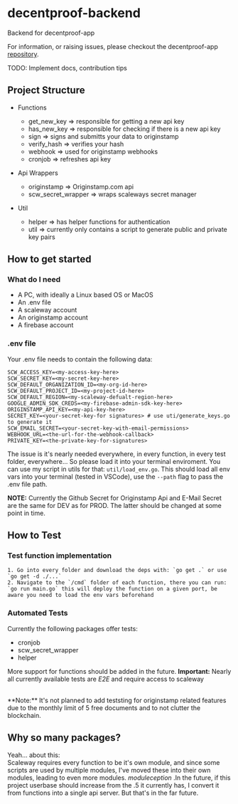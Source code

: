 # decentproof-backend
Backend for decentproof-app

For information, or raising issues, please checkout the decentproof-app [repository](https://github.com/Flajt/decentproof-app).

TODO: Implement docs, contribution tips

## Project Structure

- Functions
    - get_new_key => responsible for getting a new api key
    - has_new_key => responsible for checking if there is a new api key
    - sign => signs and submitts your data to originstamp
    - verify_hash => verifies your hash
    - webhook => used for originstamp webhooks
    - cronjob => refreshes api key

- Api Wrappers
    - originstamp => Originstamp.com api
    - scw_secret_wrapper => wraps scaleways secret manager

- Util
    - helper => has helper functions for authentication
    - util => currently only contains a script to generate public and private key pairs


## How to get started

### What do I need
- A PC, with ideally a Linux based OS or MacOS
- An .env file
- A scaleway account
- An originstamp account
- A firebase account

### .env file
Your .env file needs to contain the following data:
```Shell
SCW_ACCESS_KEY=<my-access-key-here>
SCW_SECRET_KEY=<my-secret-key-here>
SCW_DEFAULT_ORGANIZATION_ID=<my-org-id-here>
SCW_DEFAULT_PROJECT_ID=<my-project-id-here>
SCW_DEFAULT_REGION=<my-scaleway-defualt-region-here>
GOOGLE_ADMIN_SDK_CREDS=<my-firebase-admin-sdk-key-here>
ORIGINSTAMP_API_KEY=<my-api-key-here>
SECRET_KEY=<your-secret-key-for signatures> # use uti/generate_keys.go to generate it
SCW_EMAIL_SECRET=<your-secret-key-with-email-permissions>
WEBHOOK_URL=<the-url-for-the-webhook-callback>
PRIVATE_KEY=<the-private-key-for-signatures>
```
The issue is it's nearly needed everywhere, in every function, in every test folder, everywhere...
So please load it into your terminal enviroment. You can use my script in utils for that: `util/load_env.go`. This should load all env vars into your terminal (tested in VSCode), use the `--path` flag to pass the .env file path.

**NOTE:** Currently the Github Secret for Originstamp Api and E-Mail Secret are the same for DEV as for PROD. The latter should be changed at some point in time. 

## How to Test

### Test function implementation
    1. Go into every folder and download the deps with: `go get .` or use `go get -d ./...`
    2. Navigate to the `/cmd` folder of each function, there you can run: `go run main.go` this will deploy the function on a given port, be aware you need to load the env vars beforehand

### Automated Tests
Currently the following packages offer tests: <br>
- cronjob
- scw_secret_wrapper
- helper

More support for functions should be added in the future.
**Important:** Nearly all currently available tests are *E2E* and require access to scaleway 

<br>
**Note:** It's not planned to add teststing for originstamp related features due to the monthly limit of 5 free documents and to not clutter the blockchain.

## Why so many packages?
Yeah... about this: <br>
Scaleway requires every function to be it's own module, and since some scripts are used by multiple modules, I've moved these into their own modules, leading to even more modules. _moduleception_ .In the future, if this project userbase should increase from the .5 it currently has, I convert it from functions into a single api server. But that's in the far future.
